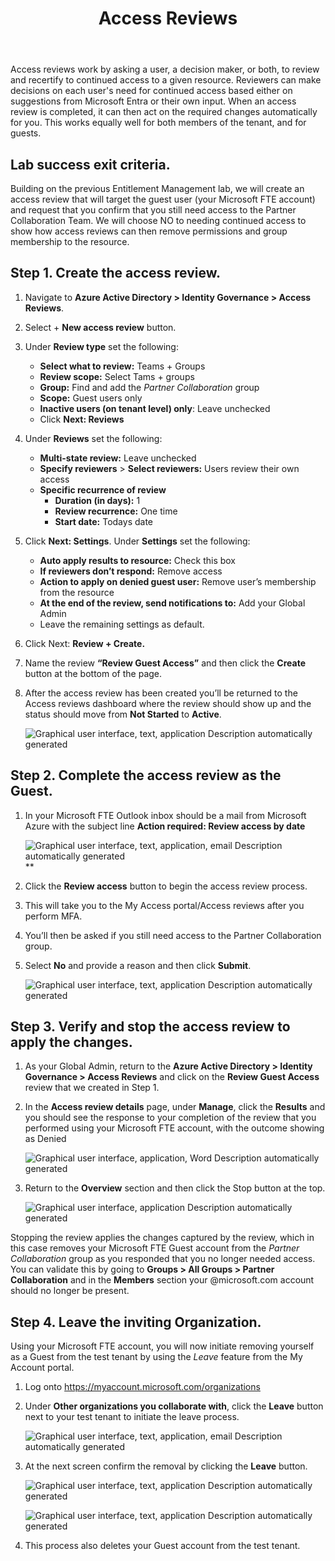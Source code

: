 ﻿---
id: govaccrev
title: Access Reviews 
sidebar_label: Access Reviews
slug: /govaccrev
---

Access reviews work by asking a user, a decision maker, or both, to review and recertify to continued access to a given resource. Reviewers can make decisions on each user's need for continued access based either on suggestions from Microsoft Entra or their own input. When an access review is completed, it can then act on the required changes automatically for you. This works equally well for both members of the tenant, and for guests.

## Lab success exit criteria.

Building on the previous Entitlement Management lab, we will create an access review that will target the guest user (your Microsoft FTE account) and request that you confirm that you still need access to the Partner Collaboration Team. We will choose NO to needing continued access to show how access reviews can then remove permissions and group membership to the resource.

## Step 1. Create the access review. 

1. Navigate to **Azure Active Directory > Identity Governance > Access Reviews**.
1. Select + **New access review** button.
1. Under **Review type** set the following:
   -  **Select what to review:** Teams + Groups
   - **Review scope:** Select Tams + groups
   - **Group:** Find and add the *Partner Collaboration* group
   - **Scope:** Guest users only
   - **Inactive users (on tenant level) only**: Leave unchecked
   - Click **Next: Reviews** 
1. Under **Reviews** set the following:
   - **Multi-state review:** Leave unchecked
   - **Specify reviewers** > **Select reviewers:** Users review their own access
   - **Specific recurrence of review**
      - **Duration (in days):** 1
      - **Review recurrence:** One time
      - **Start date:** Todays date
1. Click **Next: Settings**. Under **Settings** set the following:
   -  **Auto apply results to resource:** Check this box
   - **If reviewers don’t respond:** Remove access
   - **Action to apply on denied guest user:** Remove user’s membership from the resource
   - **At the end of the review, send notifications to:** Add your Global Admin
   - Leave the remaining settings as default.
1. Click Next: **Review + Create.**
1. Name the review **“Review Guest Access”** and then click the **Create** button at the bottom of the page.
1. After the access review has been created you’ll be returned to the Access reviews dashboard where the review should show up and the status should move from **Not Started** to **Active**.

   ![Graphical user interface, text, application Description automatically generated](img/govaccrev.001.png)

## Step 2. Complete the access review as the Guest.

1. In your Microsoft FTE Outlook inbox should be a mail from Microsoft Azure with the subject line **Action required: Review access by __date__**

   ![Graphical user interface, text, application, email Description automatically generated](img/govaccrev.002.png)**

1. Click the **Review access** button to begin the access review process. 
1. This will take you to the My Access portal/Access reviews after you perform MFA.
1. You’ll then be asked if you still need access to the Partner Collaboration group.
1. Select **No** and provide a reason and then click **Submit**.

   ![Graphical user interface, text, application Description automatically generated](img/govaccrev.003.png)

## Step 3. Verify and stop the access review to apply the changes.

1. As your Global Admin, return to the **Azure Active Directory > Identity Governance > Access Reviews** and click on the **Review Guest Access** review that we created in Step 1.
1. In the **Access review details** page, under **Manage**, click the **Results** and you should see the response to your completion of the review that you performed using your Microsoft FTE account, with the outcome showing as Denied

   ![Graphical user interface, application, Word Description automatically generated](img/govaccrev.004.png)

1. Return to the **Overview** section and then click the Stop button at the top.

   ![Graphical user interface, application Description automatically generated](img/govaccrev.005.png)

Stopping the review applies the changes captured by the review, which in this case removes your Microsoft FTE Guest account from the *Partner Collaboration* group as you responded that you no longer needed access.    
You can validate this by going to **Groups > All Groups > Partner Collaboration** and in the **Members** section your @microsoft.com account should no longer be present. 

## Step 4. Leave the inviting Organization.

Using your Microsoft FTE account, you will now initiate removing yourself as a Guest from the test tenant by using the *Leave* feature from the My Account portal.

1. Log onto <https://myaccount.microsoft.com/organizations>
1. Under **Other organizations you collaborate with**, click the **Leave** button next to your test tenant to initiate the leave process.

   ![Graphical user interface, text, application, email Description automatically generated](img/govaccrev.006.png)

1. At the next screen confirm the removal by clicking the **Leave** button.

   ![Graphical user interface, text, application Description automatically generated](img/govaccrev.007.png)

   ![Graphical user interface, text, application Description automatically generated](img/govaccrev.008.png)

1. This process also deletes your Guest account from the test tenant.
